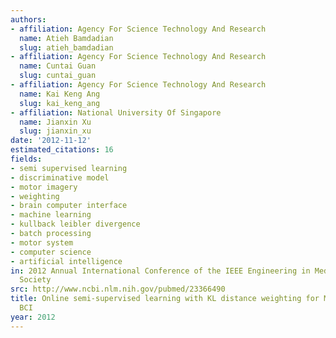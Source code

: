 ```yaml
---
authors:
- affiliation: Agency For Science Technology And Research
  name: Atieh Bamdadian
  slug: atieh_bamdadian
- affiliation: Agency For Science Technology And Research
  name: Cuntai Guan
  slug: cuntai_guan
- affiliation: Agency For Science Technology And Research
  name: Kai Keng Ang
  slug: kai_keng_ang
- affiliation: National University Of Singapore
  name: Jianxin Xu
  slug: jianxin_xu
date: '2012-11-12'
estimated_citations: 16
fields:
- semi supervised learning
- discriminative model
- motor imagery
- weighting
- brain computer interface
- machine learning
- kullback leibler divergence
- batch processing
- motor system
- computer science
- artificial intelligence
in: 2012 Annual International Conference of the IEEE Engineering in Medicine and Biology
  Society
src: http://www.ncbi.nlm.nih.gov/pubmed/23366490
title: Online semi-supervised learning with KL distance weighting for Motor Imagery-based
  BCI
year: 2012
---
```

